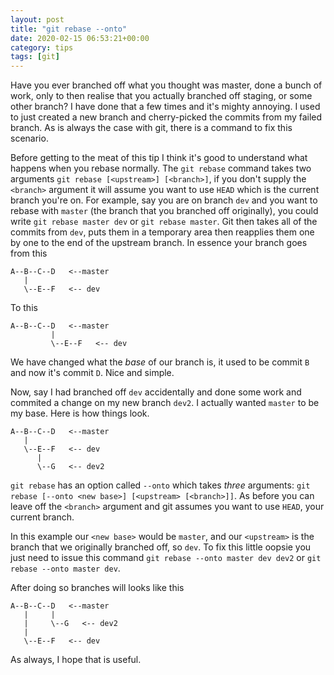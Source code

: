 ```yaml
---
layout: post
title: "git rebase --onto"
date: 2020-02-15 06:53:21+00:00
category: tips
tags: [git]
---
```


Have you ever branched off what you thought was master, done a bunch of work, only to then realise that you actually branched off staging, or some other branch? I have done that a few times and it's mighty annoying. I used to just created a new branch and cherry-picked the commits from my failed branch. As is always the case with git, there is a command to fix this scenario.

Before getting to the meat of this tip I think it's good to understand what happens when you rebase normally. The `git rebase` command takes two arguments `git rebase [<upstream>] [<branch>]`, if you don't supply the `<branch>` argument it will assume you want to use `HEAD` which is the current branch you're on. For example, say you are on branch `dev` and you want to rebase with `master` (the branch that you branched off originally), you could write `git rebase master dev` or `git rebase master`. Git then takes all of the commits from `dev`, puts them in a temporary area then reapplies them one by one to the end of the upstream branch. In essence your branch goes from this

```
A--B--C--D   <--master
   |
   \--E--F   <-- dev
```
To this
```
A--B--C--D   <--master
         |
         \--E--F   <-- dev
```
We have changed what the _base_ of our branch is, it used to be commit `B` and now it's commit `D`. Nice and simple.

Now, say I had branched off `dev` accidentally and done some work and commited a change on my new branch `dev2`. I actually wanted `master` to be my base. Here is how things look.

```
A--B--C--D   <--master
   |
   \--E--F   <-- dev
      |
      \--G   <-- dev2
```
`git rebase` has an option called `--onto` which takes *three* arguments: `git rebase [--onto <new base>] [<upstream> [<branch>]]`. As before you can leave off the `<branch>` argument and git assumes you want to use `HEAD`, your current branch.

In this example our `<new base>` would be `master`, and our `<upstream>` is the branch that we originally branched off, so `dev`. To fix this little oopsie you just need to issue this command `git rebase --onto master dev dev2` or `git rebase --onto master dev`.

After doing so branches will looks like this
```
A--B--C--D   <--master
   |     |
   |     \--G   <-- dev2
   |
   \--E--F   <-- dev
```

As always, I hope that is useful.

